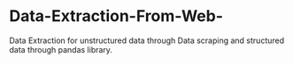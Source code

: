 # Data-Extraction-From-Web-
Data Extraction for unstructured data through Data scraping and structured data through pandas library. 
